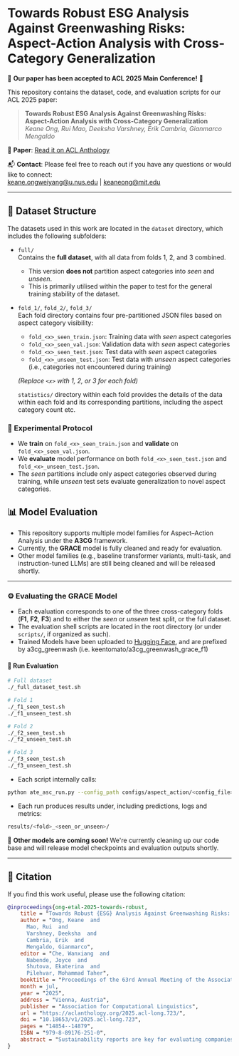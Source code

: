 # Towards Robust ESG Analysis Against Greenwashing Risks: Aspect-Action Analysis with Cross-Category Generalization

📢 **Our paper has been accepted to ACL 2025 Main Conference!** 🎉

This repository contains the dataset, code, and evaluation scripts for our ACL 2025 paper:

> **Towards Robust ESG Analysis Against Greenwashing Risks: Aspect-Action Analysis with Cross-Category Generalization**  
> *Keane Ong, Rui Mao, Deeksha Varshney, Erik Cambria, Gianmarco Mengaldo*

📄 **Paper**: [Read it on ACL Anthology](https://aclanthology.org/2025.acl-long.723/)

📬 **Contact**: Please feel free to reach out if you have any questions or would like to connect:  
[keane.ongweiyang@u.nus.edu](mailto:keane.ongweiyang@u.nus.edu) | [keaneong@mit.edu](mailto:keaneong@mit.edu)

---

## 📂 Dataset Structure

The datasets used in this work are located in the `dataset` directory, which includes the following subfolders:

- `full/`  
  Contains the **full dataset**, with all data from folds 1, 2, and 3 combined.  
  - This version **does not** partition aspect categories into *seen* and *unseen*.  
  - This is primarily utilised within the paper to test for the general training stability of the dataset.

- `fold_1/`, `fold_2/`, `fold_3/`  
  Each fold directory contains four pre-partitioned JSON files based on aspect category visibility:

  - `fold_<x>_seen_train.json`: Training data with *seen* aspect categories  
  - `fold_<x>_seen_val.json`: Validation data with *seen* aspect categories  
  - `fold_<x>_seen_test.json`: Test data with *seen* aspect categories  
  - `fold_<x>_unseen_test.json`: Test data with *unseen* aspect categories (i.e., categories not encountered during training)
  
  *(Replace `<x>` with 1, 2, or 3 for each fold)*

  `statistics/` directory within each fold provides the details of the data within each fold and its corresponding partitions, including the aspect category count etc.

### 🧪 Experimental Protocol

- We **train** on `fold_<x>_seen_train.json` and **validate** on `fold_<x>_seen_val.json`.
- We **evaluate** model performance on both `fold_<x>_seen_test.json` and `fold_<x>_unseen_test.json`.
- The *seen* partitions include only aspect categories observed during training, while *unseen* test sets evaluate generalization to novel aspect categories.

## 📊 Model Evaluation

- This repository supports multiple model families for Aspect–Action Analysis under the **A3CG** framework.  
- Currently, the **GRACE** model is fully cleaned and ready for evaluation.  
- Other model families (e.g., baseline transformer variants, multi-task, and instruction-tuned LLMs) are still being cleaned and will be released shortly.

---

### ⚙️ Evaluating the GRACE Model

- Each evaluation corresponds to one of the three cross-category folds (**F1**, **F2**, **F3**) and to either the *seen* or *unseen* test split, or the full dataset.  
- The evaluation shell scripts are located in the root directory (or under `scripts/`, if organized as such).
- Trained Models have been uploaded to [Hugging Face](https://huggingface.co/keentomato), and are prefixed by a3cg_greenwash (i.e. keentomato/a3cg_greenwash_grace_f1)

#### 🔹 Run Evaluation

```bash
# Full dataset
./_full_dataset_test.sh

# Fold 1
./_f1_seen_test.sh
./_f1_unseen_test.sh

# Fold 2
./_f2_seen_test.sh
./_f2_unseen_test.sh

# Fold 3
./_f3_seen_test.sh
./_f3_unseen_test.sh
```

- Each script internally calls:

```bash 
python ate_asc_run.py --config_path configs/aspect_action/<config_file>.json
```

- Each run produces results under, including predictions, logs and metrics:

```bash 
results/<fold>_<seen_or_unseen>/
```

🚧 **Other models are coming soon!** We're currently cleaning up our code base and will release model checkpoints and evaluation outputs shortly.

---

## 🔖 Citation

If you find this work useful, please use the following citation:

```bibtex
@inproceedings{ong-etal-2025-towards-robust,
    title = "Towards Robust {ESG} Analysis Against Greenwashing Risks: Aspect-Action Analysis with Cross-Category Generalization",
    author = "Ong, Keane  and
      Mao, Rui  and
      Varshney, Deeksha  and
      Cambria, Erik  and
      Mengaldo, Gianmarco",
    editor = "Che, Wanxiang  and
      Nabende, Joyce  and
      Shutova, Ekaterina  and
      Pilehvar, Mohammad Taher",
    booktitle = "Proceedings of the 63rd Annual Meeting of the Association for Computational Linguistics (Volume 1: Long Papers)",
    month = jul,
    year = "2025",
    address = "Vienna, Austria",
    publisher = "Association for Computational Linguistics",
    url = "https://aclanthology.org/2025.acl-long.723/",
    doi = "10.18653/v1/2025.acl-long.723",
    pages = "14854--14879",
    ISBN = "979-8-89176-251-0",
    abstract = "Sustainability reports are key for evaluating companies' environmental, social and governance (ESG) performance. To analyze these reports, NLP approaches can efficiently extract ESG insights at scale. However, even the most advanced NLP methods lack robustness against ESG content that is greenwashed {--} i.e. sustainability claims that are misleading, exaggerated, and fabricated. Accordingly, existing NLP approaches often extract insights that reflect misleading or exaggerated sustainability claims rather than objective ESG performance. To tackle this issue, we introduce A3CG - \textbf{A}spect-\textbf{A}ction \textbf{A}nalysis with Cross-\textbf{C}ategory \textbf{G}eneralization, as a novel dataset to improve the robustness of ESG analysis amid the prevalence of greenwashing. By explicitly linking sustainability aspects with their associated actions, A3CG facilitates a more fine-grained and transparent evaluation of sustainability claims, ensuring that insights are grounded in verifiable actions rather than vague or misleading rhetoric. Additionally, A3CG emphasizes cross-category generalization. This ensures robust model performance in aspect-action analysis even when companies change their reports to selectively favor certain sustainability areas. Through experiments on A3CG, we analyze state-of-the-art supervised models and LLMs, uncovering their limitations and outlining key directions for future research."
}
